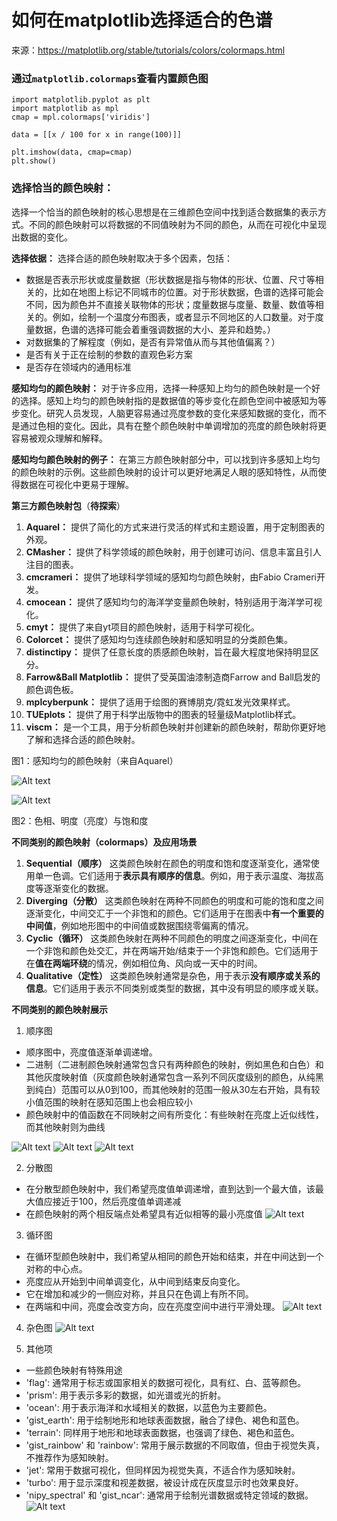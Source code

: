 # 如何在matplotlib选择适合的色谱  

来源：https://matplotlib.org/stable/tutorials/colors/colormaps.html
### 通过```matplotlib.colormaps```查看内置颜色图  

```
import matplotlib.pyplot as plt
import matplotlib as mpl
cmap = mpl.colormaps['viridis']

data = [[x / 100 for x in range(100)]]

plt.imshow(data, cmap=cmap)
plt.show()
```

### 选择恰当的颜色映射：
选择一个恰当的颜色映射的核心思想是在三维颜色空间中找到适合数据集的表示方式。不同的颜色映射可以将数据的不同值映射为不同的颜色，从而在可视化中呈现出数据的变化。

**选择依据：** 
选择合适的颜色映射取决于多个因素，包括：
- 数据是否表示形状或度量数据（形状数据是指与物体的形状、位置、尺寸等相关的，比如在地图上标记不同城市的位置。对于形状数据，色谱的选择可能会不同，因为颜色并不直接关联物体的形状；度量数据与度量、数量、数值等相关的。例如，绘制一个温度分布图表，或者显示不同地区的人口数量。对于度量数据，色谱的选择可能会着重强调数据的大小、差异和趋势。）
- 对数据集的了解程度（例如，是否有异常值从而与其他值偏离？）
- 是否有关于正在绘制的参数的直观色彩方案
- 是否存在领域内的通用标准

**感知均匀的颜色映射：** 
对于许多应用，选择一种感知上均匀的颜色映射是一个好的选择。感知上均匀的颜色映射指的是数据值的等步变化在颜色空间中被感知为等步变化。研究人员发现，人脑更容易通过亮度参数的变化来感知数据的变化，而不是通过色相的变化。因此，具有在整个颜色映射中单调增加的亮度的颜色映射将更容易被观众理解和解释。
    
**感知均匀颜色映射的例子：** 
在第三方颜色映射部分中，可以找到许多感知上均匀的颜色映射的示例。这些颜色映射的设计可以更好地满足人眼的感知特性，从而使得数据在可视化中更易于理解。

**第三方颜色映射包**（**待探索**）
1. **Aquarel：** 提供了简化的方式来进行灵活的样式和主题设置，用于定制图表的外观。  
2. **CMasher：** 提供了科学领域的颜色映射，用于创建可访问、信息丰富且引人注目的图表。
3. **cmcrameri：** 提供了地球科学领域的感知均匀颜色映射，由Fabio Crameri开发。
4. **cmocean：** 提供了感知均匀的海洋学变量颜色映射，特别适用于海洋学可视化。
5. **cmyt：** 提供了来自yt项目的颜色映射，适用于科学可视化。
6. **Colorcet：** 提供了感知均匀连续颜色映射和感知明显的分类颜色集。
7. **distinctipy：** 提供了任意长度的质感颜色映射，旨在最大程度地保持明显区分。
8. **Farrow&Ball Matplotlib：** 提供了受英国油漆制造商Farrow and Ball启发的颜色调色板。
9. **mplcyberpunk：** 提供了适用于绘图的赛博朋克/霓虹发光效果样式。
10. **TUEplots：** 提供了用于科学出版物中的图表的轻量级Matplotlib样式。
11. **viscm：** 是一个工具，用于分析颜色映射并创建新的颜色映射，帮助你更好地了解和选择合适的颜色映射。

图1：感知均匀的颜色映射（来自Aquarel）

![Alt text](pics/2020230818134801.png)



![Alt text](pics/2020230818134938.png)

图2：色相、明度（亮度）与饱和度

**不同类别的颜色映射（colormaps）及应用场景**
1. **Sequential（顺序）** 
这类颜色映射在颜色的明度和饱和度逐渐变化，通常使用单一色调。它们适用于**表示具有顺序的信息**。例如，用于表示温度、海拔高度等逐渐变化的数据。
2. **Diverging（分散）**
这类颜色映射在两种不同颜色的明度和可能的饱和度之间逐渐变化，中间交汇于一个非饱和的颜色。它们适用于在图表中**有一个重要的中间值**，例如地形图中的中间值或数据围绕零偏离的情况。
3. **Cyclic（循环）**
这类颜色映射在两种不同颜色的明度之间逐渐变化，中间在一个非饱和颜色处交汇，并在两端开始/结束于一个非饱和颜色。它们适用于在**值在两端环绕**的情况，例如相位角、风向或一天中的时间。
4. **Qualitative（定性）**
这类颜色映射通常是杂色，用于表示**没有顺序或关系的信息**。它们适用于表示不同类别或类型的数据，其中没有明显的顺序或关联。

**不同类别的颜色映射展示**
1. 顺序图
- 顺序图中，亮度值逐渐单调递增。
- 二进制（二进制颜色映射通常包含只有两种颜色的映射，例如黑色和白色）和其他灰度映射值（灰度颜色映射通常包含一系列不同灰度级别的颜色，从纯黑到纯白）范围可以从0到100，而其他映射的范围一般从30左右开始，具有较小值范围的映射在感知范围上也会相应较小
- 颜色映射中的值函数在不同映射之间有所变化：有些映射在亮度上近似线性，而其他映射则为曲线

![Alt text](pics/2020230818151230.png)
![Alt text](pics/2020230818151550.png)
![Alt text](pics/2020230818152104.png)

2. 分散图
- 在分散型颜色映射中，我们希望亮度值单调递增，直到达到一个最大值，该最大值应接近于100，然后亮度值单调递减
- 在颜色映射的两个相反端点处希望具有近似相等的最小亮度值
![Alt text](pics/2020230818153238.png)

3. 循环图
- 在循环型颜色映射中，我们希望从相同的颜色开始和结束，并在中间达到一个对称的中心点。
- 亮度应从开始到中间单调变化，从中间到结束反向变化。
- 它在增加和减少的一侧应对称，并且只在色调上有所不同。
- 在两端和中间，亮度会改变方向，应在亮度空间中进行平滑处理。
![Alt text](pics/2020230818153459.png)


 4. 杂色图
![Alt text](pics/2020230818153708.png)

 5. 其他项
 - 一些颜色映射有特殊用途
 - 'flag': 通常用于标志或国家相关的数据可视化，具有红、白、蓝等颜色。
- 'prism': 用于表示多彩的数据，如光谱或光的折射。
- 'ocean': 用于表示海洋和水域相关的数据，以蓝色为主要颜色。
- 'gist_earth': 用于绘制地形和地球表面数据，融合了绿色、褐色和蓝色。
- 'terrain': 同样用于地形和地球表面数据，也强调了绿色、褐色和蓝色。
-  'gist_rainbow' 和 'rainbow': 常用于展示数据的不同取值，但由于视觉失真，不推荐作为感知映射。
- 'jet': 常用于数据可视化，但同样因为视觉失真，不适合作为感知映射。
- 'turbo': 用于显示深度和视差数据，被设计成在灰度显示时也效果良好。
- 'nipy_spectral' 和 'gist_ncar': 通常用于绘制光谱数据或特定领域的数据。
![Alt text](pics/2020230818154315.png)

